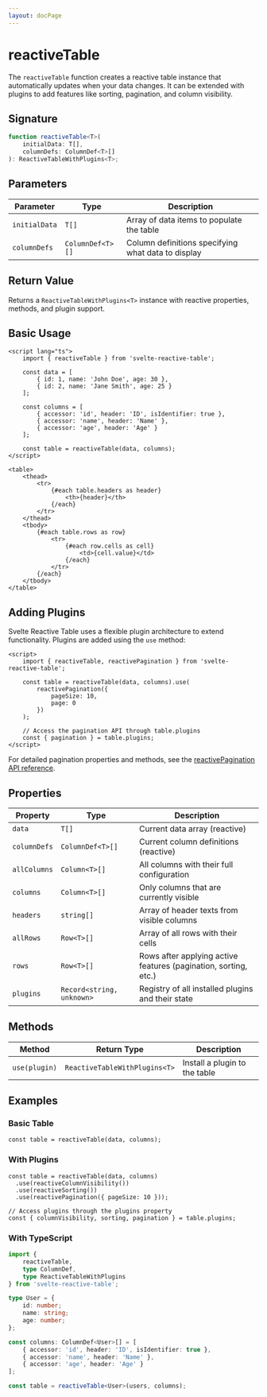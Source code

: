 ```yaml
---
layout: docPage
---
```


<script lang="ts">
	import { reactiveBreadcrumb } from '$shared/lib/breadcrumb.svelte'
	import WhatsNext from '$widgets/whats-next/whats-next.svelte'
	import { BookOpen } from '@lucide/svelte';

	const breadcrumb = reactiveBreadcrumb();
	breadcrumb.setItems([
		{
			icon: BookOpen, 
			href: '/docs/introduction'
		},
		{
			title: 'API Reference',
		},
		{
			title: 'reactiveTable',
			route: '/docs/api/reactive-table'
		}
	])
</script>

# reactiveTable

The `reactiveTable` function creates a reactive table instance that automatically updates when your data changes. It can be extended with plugins to add features like sorting, pagination, and column visibility.

## Signature

```ts
function reactiveTable<T>(
	initialData: T[],
	columnDefs: ColumnDef<T>[]
): ReactiveTableWithPlugins<T>;
```

## Parameters

| Parameter     | Type             | Description                                        |
| ------------- | ---------------- | -------------------------------------------------- |
| `initialData` | `T[]`            | Array of data items to populate the table          |
| `columnDefs`  | `ColumnDef<T>[]` | Column definitions specifying what data to display |

## Return Value

Returns a `ReactiveTableWithPlugins<T>` instance with reactive properties, methods, and plugin support.

## Basic Usage

```svelte
<script lang="ts">
	import { reactiveTable } from 'svelte-reactive-table';

	const data = [
		{ id: 1, name: 'John Doe', age: 30 },
		{ id: 2, name: 'Jane Smith', age: 25 }
	];

	const columns = [
		{ accessor: 'id', header: 'ID', isIdentifier: true },
		{ accessor: 'name', header: 'Name' },
		{ accessor: 'age', header: 'Age' }
	];

	const table = reactiveTable(data, columns);
</script>

<table>
	<thead>
		<tr>
			{#each table.headers as header}
				<th>{header}</th>
			{/each}
		</tr>
	</thead>
	<tbody>
		{#each table.rows as row}
			<tr>
				{#each row.cells as cell}
					<td>{cell.value}</td>
				{/each}
			</tr>
		{/each}
	</tbody>
</table>
```

## Adding Plugins

Svelte Reactive Table uses a flexible plugin architecture to extend functionality. Plugins are added using the `use` method:

```svelte
<script>
	import { reactiveTable, reactivePagination } from 'svelte-reactive-table';

	const table = reactiveTable(data, columns).use(
		reactivePagination({
			pageSize: 10,
			page: 0
		})
	);

	// Access the pagination API through table.plugins
	const { pagination } = table.plugins;
</script>
```

For detailed pagination properties and methods, see the [reactivePagination API reference](/docs/api/reactive-pagination).

## Properties

| Property     | Type                      | Description                                                     |
| ------------ | ------------------------- | --------------------------------------------------------------- |
| `data`       | `T[]`                     | Current data array (reactive)                                   |
| `columnDefs` | `ColumnDef<T>[]`          | Current column definitions (reactive)                           |
| `allColumns` | `Column<T>[]`             | All columns with their full configuration                       |
| `columns`    | `Column<T>[]`             | Only columns that are currently visible                         |
| `headers`    | `string[]`                | Array of header texts from visible columns                      |
| `allRows`    | `Row<T>[]`                | Array of all rows with their cells                              |
| `rows`       | `Row<T>[]`                | Rows after applying active features (pagination, sorting, etc.) |
| `plugins`    | `Record<string, unknown>` | Registry of all installed plugins and their state               |

## Methods

| Method        | Return Type                   | Description                   |
| ------------- | ----------------------------- | ----------------------------- |
| `use(plugin)` | `ReactiveTableWithPlugins<T>` | Install a plugin to the table |

## Examples

### Basic Table

```svelte
const table = reactiveTable(data, columns);
```

### With Plugins

```svelte
const table = reactiveTable(data, columns)
  .use(reactiveColumnVisibility())
  .use(reactiveSorting())
  .use(reactivePagination({ pageSize: 10 }));

// Access plugins through the plugins property
const { columnVisibility, sorting, pagination } = table.plugins;
```

### With TypeScript

```ts
import {
	reactiveTable,
	type ColumnDef,
	type ReactiveTableWithPlugins
} from 'svelte-reactive-table';

type User = {
	id: number;
	name: string;
	age: number;
};

const columns: ColumnDef<User>[] = [
	{ accessor: 'id', header: 'ID', isIdentifier: true },
	{ accessor: 'name', header: 'Name' },
	{ accessor: 'age', header: 'Age' }
];

const table = reactiveTable<User>(users, columns);
```
